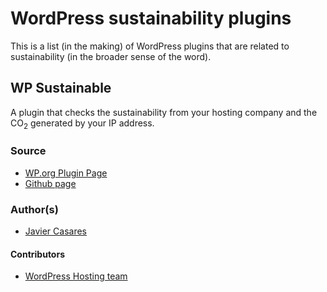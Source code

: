 # WordPress sustainability plugins

This is a list (in the making) of WordPress plugins that are related to sustainability (in the broader sense of the word).

## WP Sustainable

A plugin that checks the sustainability from your hosting company and the CO<sub>2</sub> generated by your IP address.

### Source

- [WP.org Plugin Page](https://wordpress.org/plugins/wpsustainable/)
- [Github page](https://github.com/javiercasares/WPsustainable)

### Author(s)

- [Javier Casares](https://profiles.wordpress.org/javiercasares/)

#### Contributors

- [WordPress Hosting team](https://make.wordpress.org/hosting/)